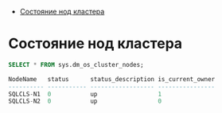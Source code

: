 * [Состояние нод кластера](#состояние-нод-кластера)
# Состояние нод кластера
```sql
SELECT * FROM sys.dm_os_cluster_nodes;

NodeName   status      status_description is_current_owner
---------- ----------- ------------------ ----------------
SQLCLS-N1  0           up                 1
SQLCLS-N2  0           up                 0
```
